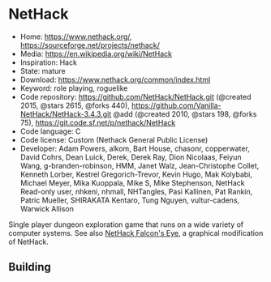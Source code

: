 # NetHack

- Home: https://www.nethack.org/, https://sourceforge.net/projects/nethack/
- Media: https://en.wikipedia.org/wiki/NetHack
- Inspiration: Hack
- State: mature
- Download: https://www.nethack.org/common/index.html
- Keyword: role playing, roguelike
- Code repository: https://github.com/NetHack/NetHack.git (@created 2015, @stars 2615, @forks 440), https://github.com/Vanilla-NetHack/NetHack-3.4.3.git @add (@created 2010, @stars 198, @forks 75), https://git.code.sf.net/p/nethack/NetHack
- Code language: C
- Code license: Custom (Nethack General Public License)
- Developer: Adam Powers, alkom, Bart House, chasonr, copperwater, David Cohrs, Dean Luick, Derek, Derek Ray, Dion Nicolaas, Feiyun Wang, g-branden-robinson, HMM, Janet Walz, Jean-Christophe Collet, Kenneth Lorber, Kestrel Gregorich-Trevor, Kevin Hugo, Mak Kolybabi, Michael Meyer, Mika Kuoppala, Mike S, Mike Stephenson, NetHack Read-only user, nhkeni, nhmall, NHTangles, Pasi Kallinen, Pat Rankin, Patric Mueller, SHIRAKATA Kentaro, Tung Nguyen, vultur-cadens, Warwick Allison

Single player dungeon exploration game that runs on a wide variety of computer systems.
See also [NetHack Falcon's Eye](https://sourceforge.net/projects/falconseye/), a graphical modification of NetHack.

## Building
